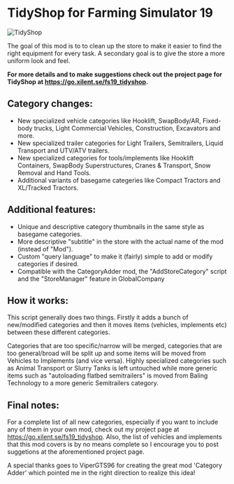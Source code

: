 # TidyShop for Farming Simulator 19

![TidyShop](https://user-images.githubusercontent.com/7383510/94240583-c43cc580-ff13-11ea-987e-2e6b91a6d333.jpg)

The goal of this mod is to to clean up the store to make it easier to find the right equipment for every task. A secondary goal is to give the store a more uniform look and feel.

**For more details and to make suggestions check out the project page for TidyShop at https://go.xilent.se/fs19_tidyshop.**

## Category changes:
- New specialized vehicle categories like Hooklift, SwapBody/AR, Fixed-body trucks, Light Commercial Vehicles, Construction, Excavators and more.
- New specialized trailer categories for Light Trailers, Semitrailers, Liquid Transport and UTV/ATV trailers.
- New specialized categories for tools/implements like Hooklift Containers, SwapBody Superstructures, Cranes & Transport, Snow Removal and Hand Tools.
- Additional variants of basegame categeries like Compact Tractors and XL/Tracked Tractors.

## Additional features:
- Unique and descriptive category thumbnails in the same style as basegame categories.
- More descriptive "subtitle" in the store with the actual name of the mod (instead of "Mod").
- Custom "query language" to make it (fairly) simple to add or modify categories if desired.
- Compatible with the CategoryAdder mod, the "AddStoreCategory" script and the "StoreManager" feature in GlobalCompany

## How it works:
This script generally does two things. Firstly it adds a bunch of new/modified categories and then it moves items (vehicles, implements etc) between these different categories. 

Categories that are too specific/narrow will be merged, categories that are too general/broad will be split up and some items will be moved from Vehicles to Implements (and vice versa). Highly specialized categories such as Animal Transport or Slurry Tanks is left untouched while more generic items such as "autoloading flatbed semitrailers" is moved from Baling Technology to a more generic Semitrailers category.

## Final notes:
For a complete list of all new categories, especially if you want to include any of them in your own mod, check out my project page at https://go.xilent.se/fs19_tidyshop. Also, the list of vehicles and implements that this mod covers is by no means complete so I encourage you to post suggetions at the aforementioned project page.

A special thanks goes to ViperGTS96 for creating the great mod 'Category Adder' which pointed me in the right direction to realize this idea!
